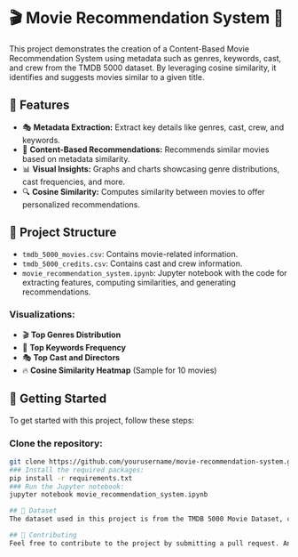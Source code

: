 # 🎬 Movie Recommendation System 🎥

This project demonstrates the creation of a Content-Based Movie Recommendation System using metadata such as genres, keywords, cast, and crew from the TMDB 5000 dataset. By leveraging cosine similarity, it identifies and suggests movies similar to a given title.

## 🌟 Features
- 🎭 **Metadata Extraction:** Extract key details like genres, cast, crew, and keywords.
- 🎯 **Content-Based Recommendations:** Recommends similar movies based on metadata similarity.
- 📊 **Visual Insights:** Graphs and charts showcasing genre distributions, cast frequencies, and more.
- 🔍 **Cosine Similarity:** Computes similarity between movies to offer personalized recommendations.

## 📂 Project Structure
- `tmdb_5000_movies.csv`: Contains movie-related information.
- `tmdb_5000_credits.csv`: Contains cast and crew information.
- `movie_recommendation_system.ipynb`: Jupyter notebook with the code for extracting features, computing similarities, and generating recommendations.

### Visualizations:
- 🎬 **Top Genres Distribution**
- 🔑 **Top Keywords Frequency**
- 🎭 **Top Cast and Directors**
- 🔥 **Cosine Similarity Heatmap** (Sample for 10 movies)

## 🚀 Getting Started

To get started with this project, follow these steps:

### Clone the repository:
```bash
git clone https://github.com/yourusername/movie-recommendation-system.git
### Install the required packages:
pip install -r requirements.txt
### Run the Jupyter notebook:
jupyter notebook movie_recommendation_system.ipynb

## 📜 Dataset
The dataset used in this project is from the TMDB 5000 Movie Dataset, containing detailed information about movies including their cast, crew, genres, and more.

## 🤝 Contributing
Feel free to contribute to the project by submitting a pull request. Any ideas or improvements are welcome!
